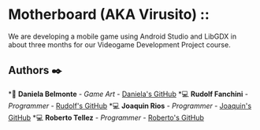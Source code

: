 # Motherboard (AKA Virusito) ::

We are developing a mobile game using Android Studio and LibGDX in about three months for our Videogame Development Project course.

## Authors :black_nib:

*:art: **Daniela Belmonte** - *Game Art* - [Daniela's GitHub](https://github.com/DanyBelmonte)
*:computer: **Rudolf Fanchini** - *Programmer* - [Rudolf's GitHub](https://github.com/FanchiniRudolf)
*:computer: **Joaquin Rios** - *Programmer* - [Joaquin's GitHub](https://github.com/joaquinrios)
*:computer: **Roberto Tellez** - *Programmer* - [Roberto's GitHub](https://github.com/r7perezyera)
